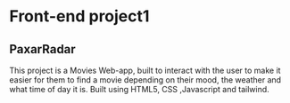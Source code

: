 # Front-end project1
## PaxarRadar
This project is a Movies Web-app, built to interact with the user to make it easier for them to find a movie depending on their mood, the weather and what time of day it is. 
Built using HTML5, CSS ,Javascript and tailwind.
